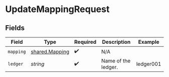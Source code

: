 # UpdateMappingRequest


## Fields

| Field                                            | Type                                             | Required                                         | Description                                      | Example                                          |
| ------------------------------------------------ | ------------------------------------------------ | ------------------------------------------------ | ------------------------------------------------ | ------------------------------------------------ |
| `mapping`                                        | [shared.Mapping](../../models/shared/mapping.md) | :heavy_check_mark:                               | N/A                                              |                                                  |
| `ledger`                                         | *string*                                         | :heavy_check_mark:                               | Name of the ledger.                              | ledger001                                        |